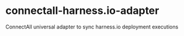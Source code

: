 # connectall-harness.io-adapter
ConnectAll universal adapter to sync harness.io deployment executions
